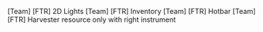 [Team] [FTR] 2D Lights
[Team] [FTR] Inventory
[Team] [FTR] Hotbar
[Team] [FTR] Harvester resource only with right instrument